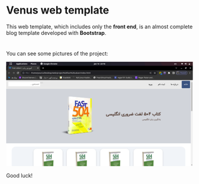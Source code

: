 ﻿# Venus web template

This web template, which includes only the **front end**, is an almost complete blog template developed with **Bootstrap**.

#

You can see some pictures of the project:

![image 1](./img/Readme/1.png)

Good luck!
